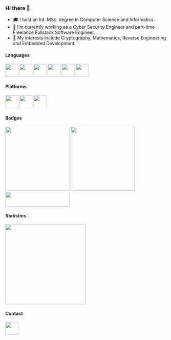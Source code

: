 ### Hi there 👋

- 🎓 I hold an Int. MSc. degree in Computer Science and Informatics.
- 🔭 I’m currently working as a Cyber Security Engineer and part-time Freelance Fullstack Software Engineer.
- 🤟 My interests include Cryptography, Mathematics, Reverse Engineering and Embedded Development.

<!--
- 🌱 I’m currently learning 
- 👯 I’m looking to collaborate on ...
- 🤔 I’m looking for help with ...
- 💬 Ask me about ...
- 📫 How to reach me: ...
- 😄 Pronouns: ...
- ⚡ Fun fact: ...
-->

#### Languages

<img src="https://github.com/tur11ng/tur11ng/assets/61602820/9e24a848-2971-43dc-b95d-8b50a27db70e" width="40" />
<img src="https://github.com/tur11ng/tur11ng/assets/61602820/f9e7b799-1eae-4cc3-9313-3f1d40bf7454" width="40" />
<img src="https://github.com/tur11ng/tur11ng/assets/61602820/53c4a129-5f71-4b40-9a02-024b36381538" width="40" />
<img src="https://github.com/tur11ng/tur11ng/assets/61602820/56a89980-ac87-44ca-b781-ff33540eb4c9" width="40" />
<img src="https://github.com/tur11ng/tur11ng/assets/61602820/eb6afcf4-4573-44d7-9233-491be31059e6" width="40" />
<img src="https://github.com/tur11ng/tur11ng/assets/61602820/545177c8-f7d6-43f8-8050-ca764f9b5769" width="40" />

<!--
#### Frameworks

<img src="https://github.com/tur11ng/tur11ng/assets/61602820/070972e2-15d7-4215-9b30-eb806549d9f1" width="50" />
<img src="https://github.com/tur11ng/tur11ng/assets/61602820/986f1364-9b37-4c5c-9bbc-b3192877f58f" width="50" />
<img src="https://github.com/tur11ng/tur11ng/assets/61602820/b1b35020-574d-4a0a-8edd-6638371bd6f8" width="50" />
-->

#### Platforms

<img src="https://github.com/tur11ng/tur11ng/assets/61602820/ff0c21d0-446c-44e8-906b-fb890fd001e4" width="40" />
<img src="https://github.com/tur11ng/tur11ng/assets/61602820/a237c697-fa2e-4d8f-8ff2-72518acb1549" width="40" />
<img src="https://github.com/tur11ng/tur11ng/assets/61602820/80d2c994-aa4d-4312-86a8-b1f6d7ae5cf3" width="40" />

#### Badges

<img src="https://tryhackme-badges.s3.amazonaws.com/tur11ng.png" width="200" /> <img src="http://www.hackthebox.eu/badge/image/30417" width="200" /> <img src="https://github.com/tur11ng/tur11ng/assets/61602820/a75038c3-fc11-4028-bdd5-b3a0a2e7e83e" width="200" height="46"/>

#### Statistics

<img src="https://github-readme-streak-stats.herokuapp.com/?user=tur11ng&theme=tokyonight&hide_border=false" width="250" />

#### Contact

<a href="https://reddit.com/u/tur11ng"><img src="https://github.com/tur11ng/tur11ng/assets/61602820/b4b767cf-25b4-4883-97b0-0977615426d3" width="40" /></a>
